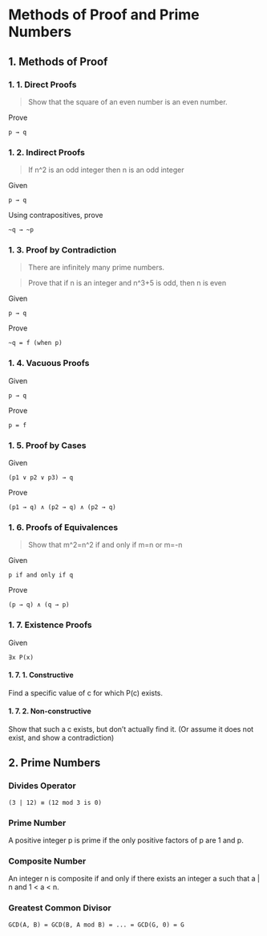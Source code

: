 # Methods of Proof and Prime Numbers

## 1. Methods of Proof



### 1. 1. Direct Proofs
> Show that the square of an even number is an even number.

Prove
```
p → q
```

### 1. 2. Indirect Proofs
> If n^2 is an odd integer then n is an odd integer

Given
```
p → q 
```
Using contrapositives, prove
```
~q → ~p
```

### 1. 3. Proof by Contradiction
> There are infinitely many prime numbers.

> Prove that if n is an integer and n^3+5 is odd, then n is even

Given
```
p → q 
```
Prove
```
~q = f (when p)
```
### 1. 4. Vacuous Proofs
Given
```
p → q 
```
Prove
```
p = f
```
### 1. 5. Proof by Cases
Given
```
(p1 ∨ p2 ∨ p3) → q
```
Prove
```
(p1 → q) ∧ (p2 → q) ∧ (p2 → q)
```
### 1. 6. Proofs of Equivalences
> Show that m^2=n^2 if and only if m=n or m=-n

Given
```
p if and only if q
```
Prove
```
(p → q) ∧ (q → p)
```

### 1. 7. Existence Proofs
Given
```
∃x P(x)
```
#### 1. 7. 1. Constructive
Find a specific value of c for
which P(c) exists.

#### 1. 7. 2. Non-constructive
Show that such a c exists, but don’t actually find it. (Or assume it does not exist, and show a contradiction)


## 2. Prime Numbers

### Divides Operator
```
(3 | 12) ≡ (12 mod 3 is 0)
```

### Prime Number
A positive integer p is prime if the only positive factors of p are 1 and p.

### Composite Number
An integer n is composite if and only if there exists an integer a such that a | n and 1 < a < n.

### Greatest Common Divisor
```
GCD(A, B) = GCD(B, A mod B) = ... = GCD(G, 0) = G
```